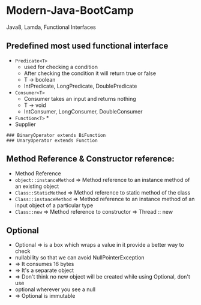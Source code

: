# Modern-Java-BootCamp
Java8, Lamda, Functional Interfaces


## Predefined most used functional interface
* `Predicate<T>`
  * used for checking a condition
  * After checking the condition it will return true or false
  * T -> boolean
  * IntPredicate, LongPredicate, DoublePredicate
* `Consumer<T>`
  * Consumer takes an input and returns nothing
  * T -> void
  * IntConsumer, LongConsumer, DoubleConsumer
* `Function<T>`
  * 
* Supplier

```
### BinaryOperator extends BiFunction
### UnaryOperator extends Function
```


## Method Reference & Constructor reference:
* Method Reference
 * `object::instanceMethod` => Method reference to an instance method of an existing object
 * `Class::StaticMethod` => Method reference to static method of the class
 * `Class::instanceMethod` => Method reference to an instance method of an input object of a particular type
 * `Class::new` => Method reference to constructor => Thread :: new

 ## Optional
* Optional => is a box which wraps a value in it provide a better way to check
* nullability so that we can avoid NullPointerException
* => It consumes 16 bytes
* => It's a separate object
* => Don't think no new object will be created while using Optional, don't use
*    optional wherever you see a null
* => Optional is immutable
